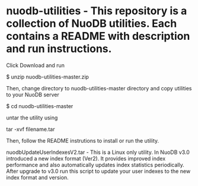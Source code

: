 # nuodb-utilities - This repository is a collection of NuoDB utilities. Each contains a README with description and run instructions.

Click Download and run

   $ unzip nuodb-utilities-master.zip

Then, change directory to nuodb-utilities-master directory and copy utilities to your NuoDB server

   $ cd nuodb-utilities-master

untar the utility using

   tar -xvf filename.tar

Then, follow the README instrutions to install or run the utility.

nuodbUpdateUserIndexesV2.tar -
This is a Linux only utility. In NuoDB v3.0 introduced a new index format (Ver2). It provides improved index performance and also automatically updates index statistics periodically. After upgrade to v3.0 run this script to update your user indexes to the new index format and version.

